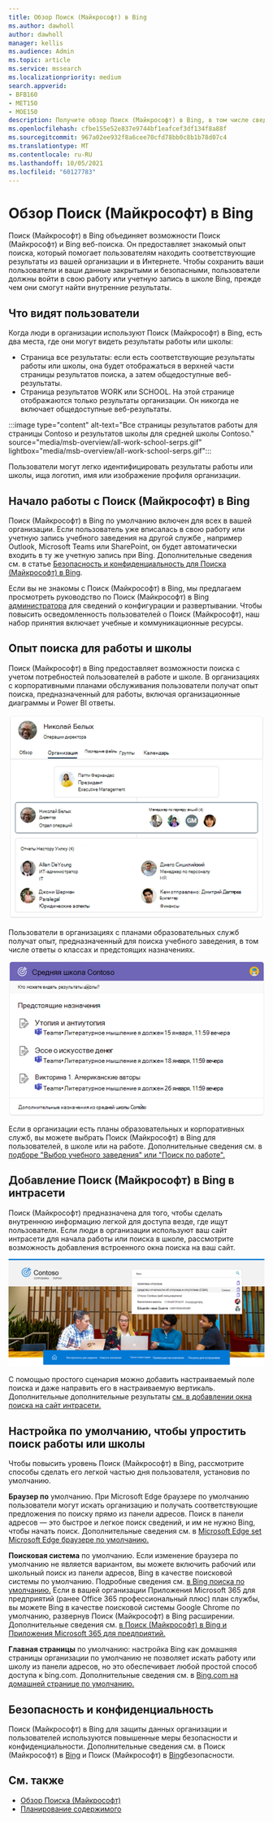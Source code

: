 ```yaml
---
title: Обзор Поиск (Майкрософт) в Bing
ms.author: dawholl
author: dawholl
manager: kellis
ms.audience: Admin
ms.topic: article
ms.service: mssearch
ms.localizationpriority: medium
search.appverid:
- BFB160
- MET150
- MOE150
description: Получите обзор Поиск (Майкрософт) в Bing, в том числе сведения об опыте, который видят пользователи, и о том, как упростить доступ к ним.
ms.openlocfilehash: cfbe155e52e837e9744bf1eafcef3df134f8a88f
ms.sourcegitcommit: 967a02ee932f8a6cee70cfd78bb0c8b1b78d07c4
ms.translationtype: MT
ms.contentlocale: ru-RU
ms.lasthandoff: 10/05/2021
ms.locfileid: "60127783"
---
```

# <a name="overview-of-microsoft-search-in-bing"></a>Обзор Поиск (Майкрософт) в Bing

Поиск (Майкрософт) в Bing объединяет возможности Поиск (Майкрософт) и Bing веб-поиска. Он предоставляет знакомый опыт поиска, который помогает пользователям находить соответствующие результаты из вашей организации и в Интернете. Чтобы сохранить ваши пользователи и ваши данные закрытыми и безопасными, пользователи должны войти в свою работу или учетную запись в школе Bing, прежде чем они смогут найти внутренние результаты.

## <a name="what-users-see"></a>Что видят пользователи

Когда люди в организации используют Поиск (Майкрософт) в Bing, есть два места, где они могут видеть результаты работы или школы:

- Страница все результаты: если есть соответствующие результаты работы или школы, она будет отображаться в верхней части страницы результатов поиска, а затем общедоступные веб-результаты.
- Страница результатов WORK или SCHOOL. На этой странице отображаются только результаты организации. Он никогда не включает общедоступные веб-результаты.

:::image type="content" alt-text="Все страницы результатов работы для страницы Contoso и результатов школы для средней школы Contoso." source="media/msb-overview/all-work-school-serps.gif" lightbox="media/msb-overview/all-work-school-serps.gif":::

Пользователи могут легко идентифицировать результаты работы или школы, ища логотип, имя или изображение профиля организации.

## <a name="getting-started-with-microsoft-search-in-bing"></a>Начало работы с Поиск (Майкрософт) в Bing

Поиск (Майкрософт) в Bing по умолчанию включен для всех в вашей организации. Если пользователь уже вписалась в свою работу или учетную запись учебного заведения на другой службе , например Outlook, Microsoft Teams или SharePoint, он будет автоматически входить в ту же учетную запись при Bing. Дополнительные сведения см. в статье [Безопасность и конфиденциальность для Поиска (Майкрософт) в Bing](security-for-search.md).

Если вы не знакомы с Поиск (Майкрософт) в Bing, мы предлагаем просмотреть руководство по Поиск (Майкрософт) в Bing [администратора](https://aka.ms/SearchAdminEssentials) для сведений о конфигурации и развертывании. Чтобы повысить осведомленность пользователей о Поиск (Майкрософт), наш набор принятия включает учебные и коммуникационные ресурсы. [](https://aka.ms/SearchAdoptionKit)

## <a name="search-experiences-for-work-and-school"></a>Опыт поиска для работы и школы

Поиск (Майкрософт) в Bing предоставляет возможности поиска с учетом потребностей пользователей в работе и школе. В организациях с корпоративными планами обслуживания пользователи получат опыт поиска, предназначенный для работы, включая организационные диаграммы и Power BI ответы.

![Снимок экрана организационной диаграммы с тремя разными уровнями.](media/work-school-search/organizational-chart.png)

Пользователи в организациях с планами образовательных служб получат опыт, предназначенный для поиска учебного заведения, в том числе ответы о классах и предстоящих назначениях.

![Снимок экрана ответа заданий с домашними заданиями, перечисленными к срокам выполнения.](media/work-school-search/school-assignment-answer.png)

Если в организации есть планы образовательных и корпоративных служб, вы можете выбрать Поиск (Майкрософт) в Bing для пользователей, в школе или на работе. Дополнительные сведения см. в [подборе "Выбор учебного заведения" или "Поиск по работе".](/microsoftsearch/select-work-school-search-experience)

## <a name="add-microsoft-search-in-bing-to-your-intranet"></a>Добавление Поиск (Майкрософт) в Bing в интрасети

Поиск (Майкрософт) предназначена для того, чтобы сделать внутреннюю информацию легкой для доступа везде, где ищут пользователи. Если люди в организации используют ваш сайт интрасети для начала работы или поиска в школе, рассмотрите возможность добавления встроенного окна поиска на ваш сайт.

![Интернет-портал со встроенным полем поиска и предложениями поиска.](media/msb-overview/embedded-search-box-intranet.png)

С помощью простого сценария можно добавить настраиваемый поле поиска и даже направить его в настраиваемую вертикаль. Дополнительные дополнительные результаты [см. в добавлении окна поиска на сайт интрасети.](add-a-search-box-to-your-intranet-site.md)

## <a name="set-defaults-to-make-searching-work-or-school-easier"></a>Настройка по умолчанию, чтобы упростить поиск работы или школы

Чтобы повысить уровень Поиск (Майкрософт) в Bing, рассмотрите способы сделать его легкой частью дня пользователя, установив по умолчанию.

**Браузер по** умолчанию. При Microsoft Edge браузере по умолчанию пользователи могут искать организацию и получать соответствующие предложения по поиску прямо из панели адресов. Поиск в панели адресов — это быстрое и легкое поиск сведений, и им не нужно Bing, чтобы начать поиск. Дополнительные сведения см. в [Microsoft Edge set Microsoft Edge браузере по умолчанию.](/deployedge/edge-default-browser)

**Поисковая система** по умолчанию. Если изменение браузера по умолчанию не является вариантом, вы можете включить рабочий или школьный поиск из панели адресов, Bing в качестве поисковой системы по умолчанию. Подробные сведения см. [в Bing поиска по умолчанию.](set-default-search-engine.md) Если в вашей организации Приложения Microsoft 365 для предприятий (ранее Office 365 профессиональный плюс) план службы, вы можете Bing в качестве поисковой системы Google Chrome по умолчанию, развернув Поиск (Майкрософт) в Bing расширении. Дополнительные сведения см. [в Поиск (Майкрософт) в Bing и Приложения Microsoft 365 для предприятий.](/deployoffice/microsoft-search-bing)

**Главная страницы** по умолчанию: настройка Bing как домашняя страницы организации по умолчанию не позволяет искать работу или школу из панели адресов, но это обеспечивает любой простой способ доступа к bing.com. Дополнительные сведения см. в [Bing.com на домашней странице по умолчанию.](set-default-homepage.md)

## <a name="security-and-privacy"></a>Безопасность и конфиденциальность

Поиск (Майкрософт) в Bing для защиты данных организации и пользователей используются повышенные меры безопасности и конфиденциальности. Дополнительные сведения см. в Поиск (Майкрософт) в [Bing](security-for-search.md) и Поиск (Майкрософт) в [Bing](https://support.microsoft.com/office/how-microsoft-search-in-bing-helps-keep-your-info-secure-cbce46ae-bb1f-4d0e-86f1-5984f4589113)безопасности.

## <a name="see-also"></a>См. также

- [Обзор Поиска (Майкрософт)](overview-microsoft-search.md)
- [Планирование содержимого](plan-your-content.md)
